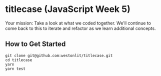 # titlecase (JavaScript Week 5)

Your mission: Take a look at what we coded together. We'll continue to come back to this to iterate and refactor as we learn additional concepts.

## How to Get Started

```console
git clone git@github.com:westonlit/titlecase.git
cd titlecase
yarn
yarn test
```